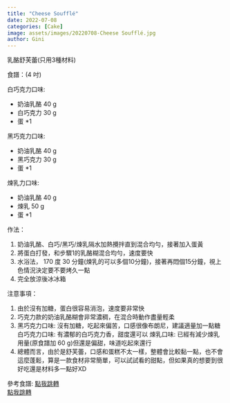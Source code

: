 ```yaml
---
title: "Cheese Soufflé"
date: 2022-07-08
categories: [Cake]
image: assets/images/20220708-Cheese Soufflé.jpg
author: Gini
---
```

乳酪舒芙蕾(只用3種材料)

食譜：(4 吋)

白巧克力口味:
- 奶油乳酪 40 g
- 白巧克力 30 g
- 蛋 *1

黑巧克力口味:
- 奶油乳酪 40 g
- 黑巧克力 30 g
- 蛋 *1

煉乳力口味:
- 奶油乳酪 40 g
- 煉乳 50 g
- 蛋 *1

作法：
1. 奶油乳酪、白巧/黑巧/煉乳隔水加熱攪拌直到混合均勻，接著加入蛋黃
2. 將蛋白打發，和步驟1的乳酪糊混合均勻，速度要快
2. 水浴法， 170 度 30 分鐘(煉乳的可以多個10分鐘)，接著再悶個15分鐘，視上色情況決定要不要烤久一點
3. 完全放涼後冰冰箱

注意事項：
1. 由於沒有加糖，蛋白很容易消泡，速度要非常快
2. 巧克力款的奶油乳酪糊會非常濃稠，在混合時動作盡量輕柔
3. 黑巧克力口味: 沒有加糖，吃起來偏苦，口感很像布朗尼，建議適量加一點糖
白巧克力口味: 有濃郁的白巧克力香，甜度還可以
煉乳口味: 已經有減少煉乳用量(原食譜加 60 g)但還是偏甜，味道吃起來還行
4. 總體而言，由於是舒芙蕾，口感和蛋糕不太一樣，整體會比較黏一點，也不會這麼蓬鬆，算是一款食材非常簡單，可以試試看的甜點，但如果真的想要到很好吃還是材料多一點好XD

<p style="overflow-wrap: anywhere;">參考食譜:
<a href="https://rulichsu.pixnet.net/blog/post/456707333-%E7%85%89%E4%B9%B3%E8%88%92%E8%8A%99%E8%95%BE%E8%B5%B7%E5%8F%B8%E8%9B%8B%E7%B3%95%EF%BC%88%E5%8F%AA%E7%94%A8%E4%B8%89%E7%A8%AE%E6%9D%90%E6%96%99%EF%BC%89" target="_blank">點我跳轉</a>
<br>
<a href="https://rulichsu.pixnet.net/blog/post/218942273-%E6%97%A5%E5%BC%8F%E8%88%92%E8%8A%99%E8%95%BE%E8%B5%B7%E5%8F%B8%E8%9B%8B%E7%B3%95%28%E5%8F%AA%E7%94%A8%E4%B8%89%E7%A8%AE%E6%9D%90%E6%96%99%29" target="_blank">點我跳轉</a>
</p>

